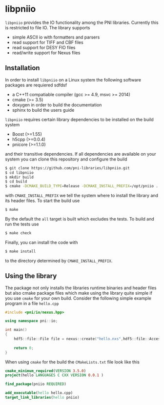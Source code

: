  # libpniio 
   
 
`libpniio` provides the IO functionality among the PNI libraries. Currently this
is restricted to file IO. The library supports

* simple ASCII io with formatters and parsers
* read support for TIFF and CBF files
* read support for DESY FIO files
* read/write support for Nexus files


## Installation

In order to install `libpniio` on a Linux system the following software packages 
are requiered sdfdsf 

* a C++11 compatiable compiler (gcc >= 4.9, msvc >= 2014)
* cmake (>= 3.5)
* doxygen in order to build the documentation
* sphinx to build the users guide 

`libpniio` requires certain library dependencies to be installed on the 
build system

* Boost (>=1.55)
* h5cpp (>=0.0.4)
* pnicore (>=1.1.0)

and their transitive dependencies. If all dependencies are available on your 
system you can clone this repository and configure the build

```bash
$ git clone https://github.com/pni-libraries/libpniio.git
$ cd libpniio
$ mkdir build
$ cd build 
$ cmake -DCMAKE_BUILD_TYPE=Release -DCMAKE_INSTALL_PREFIX=/opt/pniio ../
```

with `CMAKE_INSTALL_PREFIX` we tell the system where to install the library 
and its header files. 
To start the build use 

```bash
$ make
```

By the default the `all` target is built which excludes the tests. To build 
and run the tests use 

```bash
$ make check
```

Finally, you can install the code with 

```bash
$ make install
```

to the directory determined by `CMAKE_INSTALL_PREFIX`.

## Using the library

The package not only installs the libraries runtime binaries and header files
but also cmake package files which make using the library quite simple if 
you use `cmake` for your own build. Consider the following simple example 
program in a file `hello.cpp`

```cpp
#include <pni/io/nexus.hpp>

using namespace pni::io;

int main()
{
    hdf5::file::File file = nexus::create("hello.nxs",hdf5::file::AccessFlags::TRUNCATE);
    
    return 0;
}

```

When using `cmake` for the build the `CMakeLists.txt` file look like this

```cmake
cmake_minimum_required(VERSION 3.5.0)
project(hello LANGUAGES C CXX VERSION 0.0.1 )

find_package(pniio REQUIRED)

add_executable(hello hello.cpp)
target_link_libraries(hello pniio)
```



